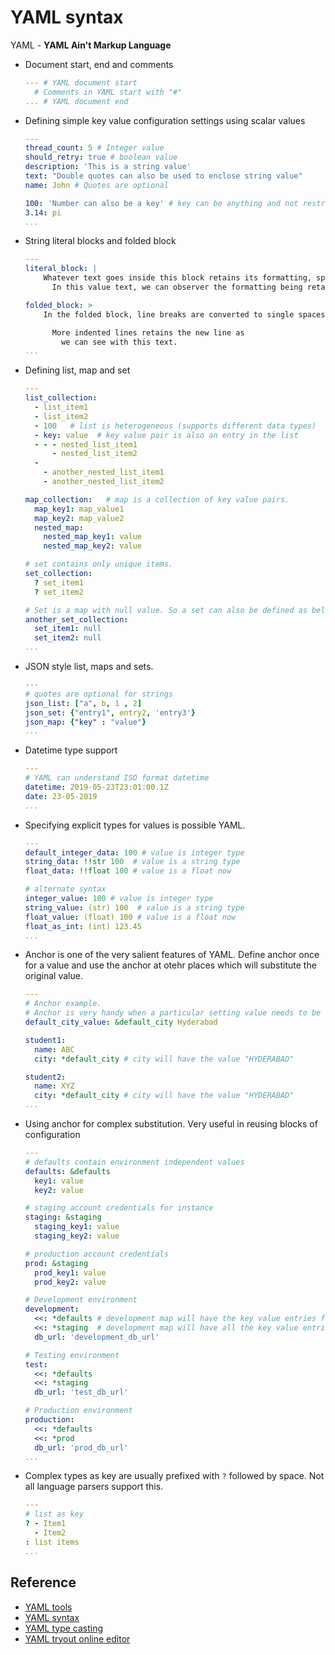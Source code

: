 # YAML syntax

YAML - **YAML Ain't Markup Language**

* Document start, end and comments

  ```YAML
  --- # YAML document start
    # Comments in YAML start with "#"
  ... # YAML document end
  ```

* Defining simple key value configuration settings using scalar values

  ```YAML
  ---
  thread_count: 5 # Integer value
  should_retry: true # boolean value
  description: 'This is a string value'
  text: "Double quotes can also be used to enclose string value"
  name: John # Quotes are optional

  100: 'Number can also be a key' # key can be anything and not restricted just to string
  3.14: pi
  ...
  ```

* String literal blocks and folded block

  ```YAML
  ---
  literal_block: |
      Whatever text goes inside this block retains its formatting, spacing and line breaks.
        In this value text, we can observer the formatting being retained.

  folded_block: >
      In the folded block, line breaks are converted to single spaces and blank lines to new line.

        More indented lines retains the new line as
          we can see with this text.
  ...
  ```

* Defining list, map and set

  ```YAML
  ---
  list_collection:
    - list_item1
    - list_item2
    - 100   # list is heterogeneous (supports different data types)
    - key: value  # key value pair is also an entry in the list
    - - - nested_list_item1
        - nested_list_item2
    -
      - another_nested_list_item1
      - another_nested_list_item2

  map_collection:   # map is a collection of key value pairs.
    map_key1: map_value1
    map_key2: map_value2
    nested_map:
      nested_map_key1: value
      nested_map_key2: value

  # set contains only unique items.
  set_collection:
    ? set_item1
    ? set_item2

  # Set is a map with null value. So a set can also be defined as below
  another_set_collection:
    set_item1: null
    set_item2: null
  ...
  ```

* JSON style list, maps and sets.

  ```YAML
  ---
  # quotes are optional for strings
  json_list: ["a", b, 1 , 2]
  json_set: {"entry1", entry2, 'entry3'}
  json_map: {"key" : "value"}
  ...
  ```

* Datetime type support

  ```YAML
  ---
  # YAML can understand ISO format datetime
  datetime: 2019-05-23T23:01:00.1Z
  date: 23-05-2019
  ...
  ```

* Specifying explicit types for values is possible YAML.

  ```YAML
  ---
  default_integer_data: 100 # value is integer type
  string_data: !!str 100  # value is a string type
  float_data: !!float 100 # value is a float now

  # alternate syntax
  integer_value: 100 # value is integer type
  string_value: (str) 100  # value is a string type
  float_value: (float) 100 # value is a float now
  float_as_int: (int) 123.45
  ...
  ```

* Anchor is one of the very salient features of YAML. Define anchor once for a value and use the anchor at otehr places which will substitute the original value.

  ```YAML
  ---
  # Anchor example.
  # Anchor is very handy when a particular setting value needs to be used at various places and when that value needs to be changed, instead of changing at all places changing the value at anchor definition would suffice
  default_city_value: &default_city Hyderabad

  student1:
    name: ABC
    city: *default_city # city will have the value "HYDERABAD"
  
  student2:
    name: XYZ
    city: *default_city # city will have the value "HYDERABAD"
  ...
  ```

* Using anchor for complex substitution. Very useful in reusing blocks of configuration

  ```YAML
  ---
  # defaults contain environment independent values
  defaults: &defaults
    key1: value
    key2: value

  # staging account credentials for instance
  staging: &staging
    staging_key1: value
    staging_key2: value

  # production account credentials
  prod: &staging
    prod_key1: value
    prod_key2: value
  
  # Development environment
  development:
    <<: *defaults # development map will have the key value entries from defaults map
    <<: *staging  # development map will have all the key value entries under staging map
    db_url: 'development_db_url'

  # Testing environment
  test:
    <<: *defaults
    <<: *staging
    db_url: 'test_db_url'

  # Production environment
  production:
    <<: *defaults
    <<: *prod
    db_url: 'prod_db_url'
  ...
  ```

* Complex types as key are usually prefixed with `?` followed by space. Not all language parsers support this.

  ```YAML
  ---
  # list as key
  ? - Item1
    - Item2
  : list items
  ...
  ```

## Reference

* [YAML tools](https://yaml.org/)
* [YAML syntax](https://learnxinyminutes.com/docs/yaml/)
* [YAML type casting](https://github.com/yaml/YAML2/wiki/Type-casting)
* [YAML tryout online editor](https://codebeautify.org/yaml-validator)
